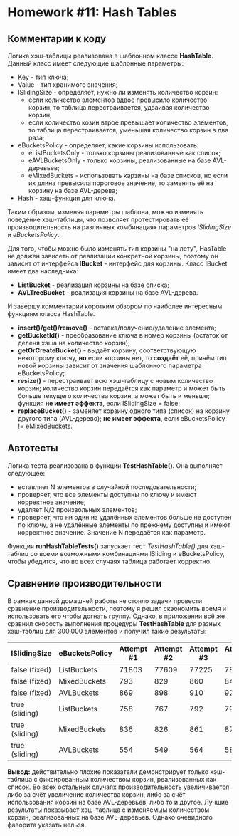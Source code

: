 # Homework #11: Hash Tables
## Комментарии к коду
Логика хэш-таблицы реализована в шаблонном классе **HashTable**. Данный класс имеет следующие шаблонные параметры:
  - Key - тип ключа;
  - Value - тип хранимого значения;
  - lSlidingSize - определяет, нужно ли изменять количество корзин:
    - если количество элементов вдвое превысило количество корзин, то таблица перестраивается, удваивая количество корзин;
    - если количество козин втрое превышает количество элементов, то таблица перестраивается, уменьшая количество корзин в два раза;
  - eBucketsPolicy - определяет, какие корзины использовать:
    - eListBucketsOnly - только корзины реализованные как список;
    - eAVLBucketsOnly  - только корзины, реализованные на базе AVL-деревьев;
    - eMixedBuckets - использовать карзины на базе списков, но если их длина превысила пороговое значение, то заменять её на корзину на базе AVL-дерева;
  - Hash - хэш-функция для ключа.
  
Таким образом, изменяя параметры шаблона, можно изменять поведение хэш-таблицы, что позволяет протестировать её производительность на различных комбинациях параметров *lSlidingSize* и *eBucketsPolicy*.

Для того, чтобы можно было изменять тип корзины "на лету", HasTable не должен зависеть от реализации конкретной корзины, поэтому он зависит от интерфейса **IBucket** - интерфейс для корзины. Класс IBucket имеет два наследника:
  - **ListBucket** - реализация корзины на базе списка;
  - **AVLTreeBucket** - реализация корзины на базе AVL-дерева.
  
И завершу комментарии коротким обзором по наиболее интересным функциям класса HashTable.
  - **insert()/get()/remove()** - вставка/получение/удаление элемента;
  - **getBucketId()** - преобразование ключа в номер корзины (остаток от деленя хэша на количество корзин);
  - **getOrCreateBucket()** - выдаёт корзину, соответствующую некоторому ключу, **но** если корзины нет, то **создаёт** её, причём тип новой корзины зависит от значения шаблонного параметра eBucketsPolicy;
  - **resize()** - перестраивает всю хэш-таблицу с новым количество корзин; количество корзин передаётся как параметр и может быть больше текущего количества корзин, а может быть и меньше; функция **не имеет эффекта**, если lSlidingSize = false;
  - **replaceBucket()** - заменяет корзину одного типа (список) на корзину другого типа (AVL-дерево); **не имеет эффекта**, если eBucketsPolicy != eMixedBuckets.
  
## Автотесты
Логика теста реализована в функции **TestHashTable()**. Она выполняет следующее:
  - вставляет N элементов в случайной последовательности;
  - проверяет, что все элементы доступны по ключу и имеют корректное значение;
  - удаляет N/2 произвольных элементов;
  - проверяет, что ни один из удалённых элементов больше не доступен по ключу, а не удалённые элементы по прежнему доступны и имеют корректное значение.
Значение N передаётся как параметр.

Функция **runHashTableTests()** запускает тест *TestHashTable()* для хэш-таблиц со всеми возможными комбинациями lSliding и eBucketsPolicy, чтобы убедится, что во всех случаях таблица работает корректно.

## Сравнение производительности
В рамках данной домашней работы не стояло задачи провести сравнение производительности, поэтому я решил скэономить время и использовать его чтобы догнать группу. Однако, в приложении всё же сравнил скорость выполнения процедуры **TestHashTable** для разных хэш-таблиц для 300.000 элементов и получил такие результаты:

| lSlidingSize   | eBucketsPolicy | Attempt #1 | Attempt #2 | Attempt #3 | Attempt #4 |
|----------------|----------------|------------|------------|------------|------------|
| false (fixed)  | ListBuckets    | 71803      | 77609      | 77225      | 78795      |
| false (fixed)  | MixedBuckets   | 793        | 829        | 860        | 849        |
| false (fixed)  | AVLBuckets     | 869        | 898        | 910        | 928        |
| true (sliding) | ListBuckets    | 758        | 767        | 792        | 793        |
| true (sliding) | MixedBuckets   | 836        | 826        | 861        | 878        |
| true (sliding) | AVLBuckets     | 554        | 549        | 564        | 586        |

**Вывод:** действительно плохие показатели демонстрирует только хэш-таблица с фиксированным количеством корзин, реализованных как список. Во всех остальных случаях производительность увеличивается либо за счёт увеличение количества корзин, либо за счёт использования корзин на базе AVL-деревьев, либо то и другое. Лучшие результаты показывает хэш-таблица с изменяемым количеством корзин, реализованных на базе AVL-деревьев. Однако очевидного фаворита указать нельзя.
